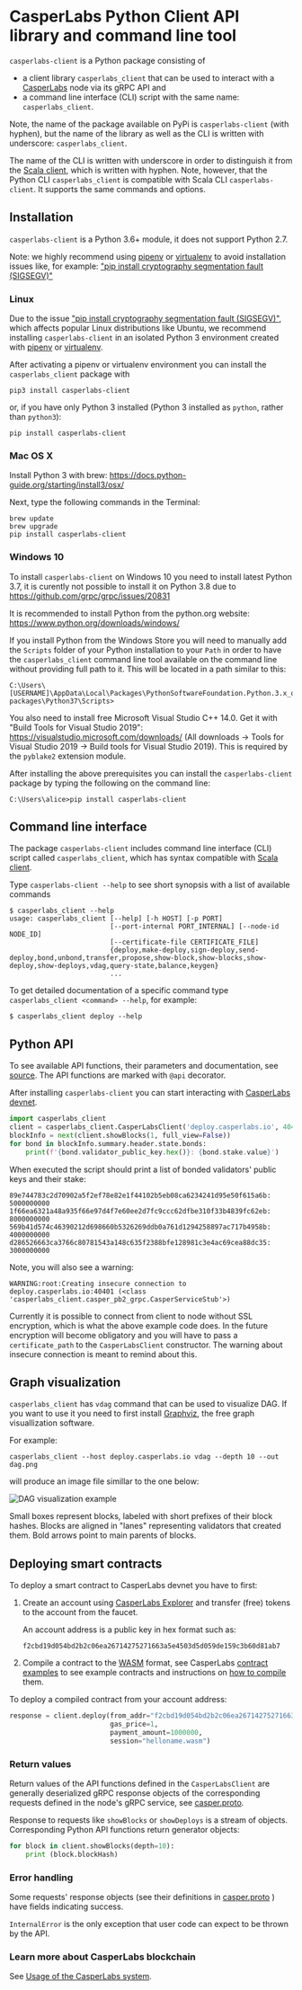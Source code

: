 # CasperLabs Python Client API library and command line tool

`casperlabs-client` is a Python package consisting of
- a client library `casperlabs_client` that can be used to interact with
  a [CasperLabs](https://casperlabs.io/) node
  via its gRPC API and
- a command line interface (CLI) script with the same name: `casperlabs_client`.

Note, the name of the package available on PyPi is `casperlabs-client` (with hyphen),
but the name of the library as well as the CLI is written with underscore: `casperlabs_client`.

The name of the CLI is written with underscore
in order to distinguish it from the
[Scala client](https://github.com/CasperLabs/CasperLabs/blob/dev/docs/CONTRACTS.md#deploying-contracts),
which is written with hyphen.
Note, however, that the Python CLI `casperlabs_client`
is compatible with
Scala CLI `casperlabs-client`. It supports the same commands and options.

## Installation

`casperlabs-client` is a Python 3.6+ module, it does not support Python 2.7.

Note: we highly recommend using
[pipenv](https://github.com/pypa/pipenv)
or
[virtualenv](https://virtualenv.pypa.io/en/latest/)
to avoid installation issues like,
for example:
["pip install cryptography segmentation fault (SIGSEGV)"](https://github.com/pyca/cryptography/issues/3815)

### Linux

Due to the issue
["pip install cryptography segmentation fault (SIGSEGV)"](https://github.com/pyca/cryptography/issues/3815),
which affects popular Linux distributions like Ubuntu,
we recommend installing `casperlabs-client` in an isolated Python 3 environment created with
[pipenv](https://github.com/pypa/pipenv)
or
[virtualenv](https://virtualenv.pypa.io/en/latest/).

After activating a pipenv or virtualenv environment you can install the `casperlabs_client` package with

```
pip3 install casperlabs-client
```

or, if you have only Python 3 installed (Python 3 installed as `python`, rather than `python3`):

```
pip install casperlabs-client
```


### Mac OS X

Install Python 3 with brew: https://docs.python-guide.org/starting/install3/osx/

Next, type the following commands in the Terminal:

```
brew update
brew upgrade
pip install casperlabs-client
```

### Windows 10

To install `casperlabs-client` on Windows 10 you need to install latest Python 3.7,
it is curently not possible to install it on Python 3.8 due to
https://github.com/grpc/grpc/issues/20831

It is recommended to install Python from the python.org website:
https://www.python.org/downloads/windows/

If you install Python from the Windows Store
you will need to manually add the `Scripts` folder of your Python installation to your `Path`
in order to have the `casperlabs_client` command line tool
available on the command line without providing full path to it.
This will be located in a path similar to this:

```
C:\Users\[USERNAME]\AppData\Local\Packages\PythonSoftwareFoundation.Python.3.x_qbz5n2kfra8p0\LocalCache\local-packages\Python37\Scripts>
```


You also need to install free Microsoft Visual Studio C++ 14.0.
Get it with "Build Tools for Visual Studio 2019":
https://visualstudio.microsoft.com/downloads/
(All downloads -> Tools for Visual Studio 2019 -> Build tools for Visual Studio 2019).
This is required by the `pyblake2` extension module.

After installing the above prerequisites you can install the `casperlabs-client` package by
typing the following on the command line:

```
C:\Users\alice>pip install casperlabs-client
```

## Command line interface

The package `casperlabs-client` includes command line interface (CLI)
script called `casperlabs_client`,
which has syntax compatible with 
[Scala client](https://github.com/CasperLabs/CasperLabs/blob/dev/docs/CONTRACTS.md#deploying-contracts).


Type `casperlabs-client --help` to see short synopsis with a list of
available commands


```
$ casperlabs_client --help
usage: casperlabs_client [--help] [-h HOST] [-p PORT]
                         [--port-internal PORT_INTERNAL] [--node-id NODE_ID]
                         [--certificate-file CERTIFICATE_FILE]
                         {deploy,make-deploy,sign-deploy,send-deploy,bond,unbond,transfer,propose,show-block,show-blocks,show-deploy,show-deploys,vdag,query-state,balance,keygen}
                         ...

```

To get detailed documentation of a specific command type `casperlabs_client <command> --help`, for example:


```
$ casperlabs_client deploy --help
```


## Python API

To see available API functions, their parameters and documentation,
see [source](casperlabs_client/casperlabs_client.py).
The API functions are marked with `@api` decorator.

After installing `casperlabs-client` you can start interacting with
[CasperLabs devnet](https://clarity.casperlabs.io).


```python
import casperlabs_client
client = casperlabs_client.CasperLabsClient('deploy.casperlabs.io', 40401)
blockInfo = next(client.showBlocks(1, full_view=False))
for bond in blockInfo.summary.header.state.bonds:
    print(f'{bond.validator_public_key.hex()}: {bond.stake.value}')
```

When executed the script should print a list of bonded validators' public keys
and their stake:

```
89e744783c2d70902a5f2ef78e82e1f44102b5eb08ca6234241d95e50f615a6b: 5000000000
1f66ea6321a48a935f66e97d4f7e60ee2d7fc9ccc62dfbe310f33b4839fc62eb: 8000000000
569b41d574c46390212d698660b5326269ddb0a761d1294258897ac717b4958b: 4000000000
d286526663ca3766c80781543a148c635f2388bfe128981c3e4ac69cea88dc35: 3000000000
```

Note, you will also see a warning:

```
WARNING:root:Creating insecure connection to deploy.casperlabs.io:40401 (<class 'casperlabs_client.casper_pb2_grpc.CasperServiceStub'>)
```

Currently it is possible to connect from client to node without SSL encryption,
which is what the above example code does.
In the future encryption will become obligatory
and you will have to pass a `certificate_path` to the `CasperLabsClient` constructor.
The warning about insecure connection is meant to remind about this.

## Graph visualization

`casperlabs_client` has `vdag` command that can be used to visualize DAG.
If you want to use it you need to first install [Graphviz](https://www.graphviz.org/),
the free graph visuallization software.

For example:

```
casperlabs_client --host deploy.casperlabs.io vdag --depth 10 --out dag.png
```

will produce an image file simillar to the one below:


![DAG visualization example](https://raw.githubusercontent.com/CasperLabs/CasperLabs/dev/integration-testing/client/CasperLabsClient/example_vdag_output.png)

Small boxes represent blocks, labeled with short prefixes of their block hashes.
Blocks are aligned in "lanes" representing validators that created them.
Bold arrows point to main parents of blocks.


## Deploying smart contracts

To deploy a smart contract to CasperLabs devnet you have to first:

1. Create an account using [CasperLabs Explorer](https://clarity.casperlabs.io/#/)
and transfer (free) tokens to the account from the faucet.

   An account address is a public key in hex format such as:
   ```
   f2cbd19d054bd2b2c06ea26714275271663a5e4503d5d059de159c3b60d81ab7
   ```

2. Compile a contract to the [WASM](https://webassembly.org) format,
see CasperLabs [contract examples](https://github.com/CasperLabs/CasperLabs/tree/dev/execution-engine/contracts/examples)
to see example contracts and instructions on
[how to compile](https://github.com/CasperLabs/CasperLabs/blob/dev/execution-engine/contracts/examples/README.md)
them.

To deploy a compiled contract from your account address:

```python
response = client.deploy(from_addr="f2cbd19d054bd2b2c06ea26714275271663a5e4503d5d059de159c3b60d81ab7",
                         gas_price=1,
                         payment_amount=1000000,
                         session="helloname.wasm")
```

### Return values

Return values of the API functions defined in the `CasperLabsClient` are generally deserialized gRPC response objects
of the corresponding requests defined in the node's gRPC service, see
[casper.proto](https://github.com/CasperLabs/CasperLabs/blob/master/protobuf/io/casperlabs/node/api/casper.proto).

Response to requests like `showBlocks` or `showDeploys` is a stream of objects.
Corresponding Python API functions return generator objects:

```python
for block in client.showBlocks(depth=10):
    print (block.blockHash)
```

### Error handling

Some requests' response objects (see their definitions in
[casper.proto](https://github.com/CasperLabs/CasperLabs/blob/master/protobuf/io/casperlabs/node/api/casper.proto)
) have fields indicating success.

`InternalError` is the only exception that user code can expect to be thrown by the API.


### Learn more about CasperLabs blockchain
See [Usage of the CasperLabs system](https://github.com/CasperLabs/CasperLabs/blob/master/hack/USAGE.md).
